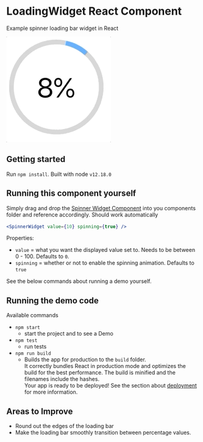 # LoadingWidget React Component

Example spinner loading bar widget in React

<img src="imgs/loadingGif.gif"></img>

## Getting started

Run `npm install`. Built with node `v12.18.0`

## Running this component yourself

Simply drag and drop the [Spinner Widget Component](./src/components/SpinnerWidget) into you components folder and reference accordingly. Should work automatically

```jsx
<SpinnerWidget value={10} spinning={true} />
```

Properties:

- `value` = what you want the displayed value set to. Needs to be between 0 - 100. Defaults to `0`.
- `spinning` = whether or not to enable the spinning animation. Defaults to `true`

See the below commands about running a demo yourself.

## Running the demo code

Available commands

- `npm start`
  - start the project and to see a Demo
- `npm test`
  - run tests
- `npm run build`
  - Builds the app for production to the `build` folder.<br /> It correctly bundles React in production mode and optimizes the build for the best performance. The build is minified and the filenames include the hashes.<br /> Your app is ready to be deployed! See the section about [deployment](https://facebook.github.io/create-react-app/docs/deployment) for more information.

## Areas to Improve

- Round out the edges of the loading bar
- Make the loading bar smoothly transition between percentage values.
